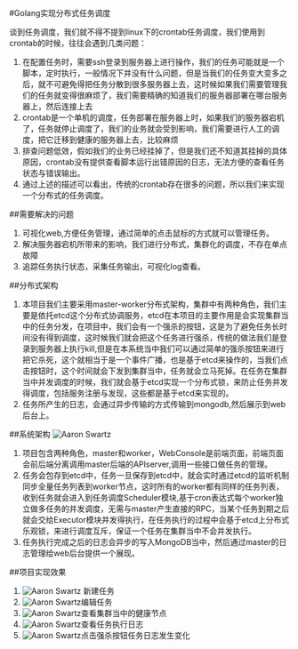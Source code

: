 #Golang实现分布式任务调度

谈到任务调度，我们就不得不提到linux下的crontab任务调度，我们使用到crontab的时候，往往会遇到几类问题：

1. 在配置任务时，需要ssh登录到服务器上进行操作，我们的任务可能就是一个脚本，定时执行，一般情况下并没有什么问题，但是当我们的任务变大变多之后，就不可避免得把任务分散到很多服务器上去，这时候如果我们需要管理我们的任务就变得很麻烦了，我们需要精确的知道我们的服务器部署在哪台服务器上，然后连接上去
2. crontab是一个单机的调度，任务部署在服务器上时，如果我们的服务器宕机了，任务就停止调度了，我们的业务就会受到影响，我们需要进行人工的调度，把它迁移到健康的服务器上去，比较麻烦
3. 排查问题低效，假如我们的业务已经挂掉了，但是我们还不知道其挂掉的具体原因，crontab没有提供查看脚本运行出错原因的日志，无法方便的查看任务状态与错误输出。
4. 通过上述的描述可以看出，传统的crontab存在很多的问题，所以我们来实现一个分布式的任务调度。

##需要解决的问题
1. 可视化web,方便任务管理，通过简单的点击鼠标的方式就可以管理任务。
2. 解决服务器宕机所带来的影响，我们进行分布式，集群化的调度，不存在单点故障
3. 追踪任务执行状态，采集任务输出，可视化log查看。

##分布式架构
1. 本项目我们主要采用master-worker分布式架构，集群中有两种角色，我们主要是依托etcd这个分布式协调服务，etcd在本项目的主要作用是会实现集群当中的任务分发，在项目中，我们会有一个强杀的按钮，这是为了避免任务长时间没有得到调度，这时候我们就会把这个任务进行强杀，传统的做法我们是登录到服务器上执行kill,但是在本系统当中我们可以通过简单的强杀按钮来进行把它杀死，这个就相当于是一个事件广播，也是基于etcd来操作的，当我们点击按钮时，这个时间就会下发到集群当中，任务就会立马死掉。在任务在集群当中并发调度的时候，我们就会基于etcd实现一个分布式锁，来防止任务并发得调度，包括服务注册与发现，这些都是基于etcd来实现的。
2. 任务所产生的日志，会通过异步传输的方式传输到mongodb,然后展示到web后台上。

##系统架构
![Aaron Swartz](https://github.com/heqingping96/img/blob/master/%E5%BE%AE%E4%BF%A1%E6%88%AA%E5%9B%BE_20190616230809.png)

1. 项目包含两种角色，master和worker，WebConsole是前端页面，前端页面会前后端分离调用master后端的APIserver,调用一些接口做任务的管理。
2. 任务会包存到etcd中，任务一旦保存到etcd中，就会实时通过etcd的监听机制同步全量任务列表到worker节点，这时所有的worker都有同样的任务列表，收到任务就会进入到任务调度Scheduler模块,基于cron表达式每个worker独立做多任务的并发调度，无需与master产生直接的RPC，当某个任务到期之后就会交给Executor模块并发得执行，在任务执行的过程中会基于etcd上分布式乐观锁，来进行调度互斥，保证一个任务在集群当中不会并发执行。
3. 任务执行完成之后的日志会异步的写入MongoDB当中，然后通过master的日志管理给web后台提供一个展现。

##项目实现效果
1. ![Aaron Swartz](https://github.com/heqingping96/img/blob/master/%E6%96%B0%E5%BB%BA%E4%BB%BB%E5%8A%A1.png)
 新建任务
2. ![Aaron Swartz](https://github.com/heqingping96/img/blob/master/%E7%BC%96%E8%BE%91%E4%BB%BB%E5%8A%A1.png)编辑任务
3. ![Aaron Swartz](https://github.com/heqingping96/img/blob/master/%E6%9F%A5%E7%9C%8B%E5%81%A5%E5%BA%B7%E8%8A%82%E7%82%B9.png)查看集群当中的健康节点
4. ![Aaron Swartz](https://github.com/heqingping96/img/blob/master/%E6%9F%A5%E7%9C%8B%E4%BB%BB%E5%8A%A1%E6%97%A5%E5%BF%97.png)查看任务执行日志
5. ![Aaron Swartz](https://github.com/heqingping96/img/blob/master/%E5%BC%BA%E6%9D%80%E4%BB%BB%E5%8A%A1%E6%97%A5%E5%BF%97%E5%8F%98%E5%8C%96.png)点击强杀按钮任务日志发生变化


